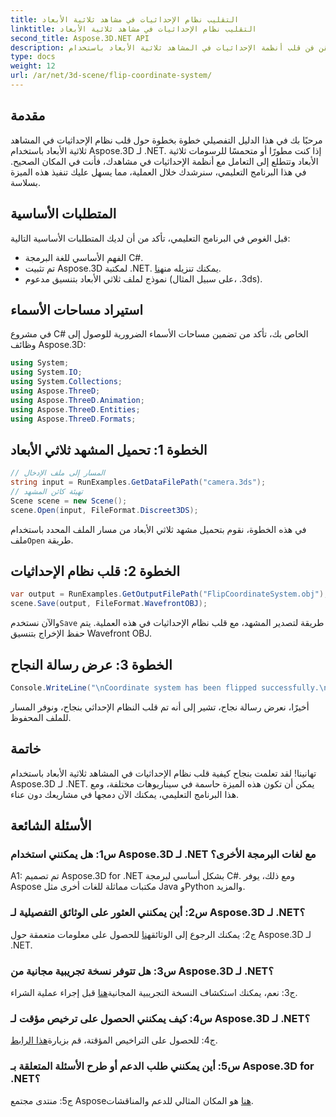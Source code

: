 ```yaml
---
title: التقليب نظام الإحداثيات في مشاهد ثلاثية الأبعاد
linktitle: التقليب نظام الإحداثيات في مشاهد ثلاثية الأبعاد
second_title: Aspose.3D.NET API
description: أتقن فن قلب أنظمة الإحداثيات في المشاهد ثلاثية الأبعاد باستخدام Aspose.3D لـ .NET. اتبع دليلنا خطوة بخطوة للتنفيذ السلس.
type: docs
weight: 12
url: /ar/net/3d-scene/flip-coordinate-system/
---
```

## مقدمة

مرحبًا بك في هذا الدليل التفصيلي خطوة بخطوة حول قلب نظام الإحداثيات في المشاهد ثلاثية الأبعاد باستخدام Aspose.3D لـ .NET. إذا كنت مطورًا أو متحمسًا للرسومات ثلاثية الأبعاد وتتطلع إلى التعامل مع أنظمة الإحداثيات في مشاهدك، فأنت في المكان الصحيح. في هذا البرنامج التعليمي، سنرشدك خلال العملية، مما يسهل عليك تنفيذ هذه الميزة بسلاسة.

## المتطلبات الأساسية

قبل الغوص في البرنامج التعليمي، تأكد من أن لديك المتطلبات الأساسية التالية:

- الفهم الأساسي للغة البرمجة C#.
- تم تثبيت Aspose.3D لمكتبة .NET. يمكنك تنزيله من[هنا](https://releases.aspose.com/3d/net/).
- نموذج لملف ثلاثي الأبعاد بتنسيق مدعوم (على سبيل المثال، ‎.3ds).

## استيراد مساحات الأسماء

في مشروع C# الخاص بك، تأكد من تضمين مساحات الأسماء الضرورية للوصول إلى وظائف Aspose.3D:

```csharp
using System;
using System.IO;
using System.Collections;
using Aspose.ThreeD;
using Aspose.ThreeD.Animation;
using Aspose.ThreeD.Entities;
using Aspose.ThreeD.Formats;
```

## الخطوة 1: تحميل المشهد ثلاثي الأبعاد

```csharp
// المسار إلى ملف الإدخال
string input = RunExamples.GetDataFilePath("camera.3ds");            
// تهيئة كائن المشهد
Scene scene = new Scene();
scene.Open(input, FileFormat.Discreet3DS);
```

 في هذه الخطوة، نقوم بتحميل مشهد ثلاثي الأبعاد من مسار الملف المحدد باستخدام ملف`Open` طريقة.

## الخطوة 2: قلب نظام الإحداثيات

```csharp
var output = RunExamples.GetOutputFilePath("FlipCoordinateSystem.obj");
scene.Save(output, FileFormat.WavefrontOBJ);
```

 والآن نستخدم`Save` طريقة لتصدير المشهد، مع قلب نظام الإحداثيات في هذه العملية. يتم حفظ الإخراج بتنسيق Wavefront OBJ.

## الخطوة 3: عرض رسالة النجاح

```csharp
Console.WriteLine("\nCoordinate system has been flipped successfully.\nFile saved at " + output);
```

أخيرًا، نعرض رسالة نجاح، تشير إلى أنه تم قلب النظام الإحداثي بنجاح، ونوفر المسار للملف المحفوظ.

## خاتمة

تهانينا! لقد تعلمت بنجاح كيفية قلب نظام الإحداثيات في المشاهد ثلاثية الأبعاد باستخدام Aspose.3D لـ .NET. يمكن أن تكون هذه الميزة حاسمة في سيناريوهات مختلفة، ومع هذا البرنامج التعليمي، يمكنك الآن دمجها في مشاريعك دون عناء.

## الأسئلة الشائعة

### س1: هل يمكنني استخدام Aspose.3D لـ .NET مع لغات البرمجة الأخرى؟

A1: تم تصميم Aspose.3D for .NET بشكل أساسي لبرمجة C#. ومع ذلك، يوفر Aspose مكتبات مماثلة للغات أخرى مثل Java وPython والمزيد.

### س2: أين يمكنني العثور على الوثائق التفصيلية لـ Aspose.3D لـ .NET؟

 ج2: يمكنك الرجوع إلى الوثائق[هنا](https://reference.aspose.com/3d/net/) للحصول على معلومات متعمقة حول Aspose.3D لـ .NET.

### س3: هل تتوفر نسخة تجريبية مجانية من Aspose.3D لـ .NET؟

 ج3: نعم، يمكنك استكشاف النسخة التجريبية المجانية[هنا](https://releases.aspose.com/) قبل إجراء عملية الشراء.

### س4: كيف يمكنني الحصول على ترخيص مؤقت لـ Aspose.3D لـ .NET؟

 ج4: للحصول على التراخيص المؤقتة، قم بزيارة[هذا الرابط](https://purchase.aspose.com/temporary-license/).

### س5: أين يمكنني طلب الدعم أو طرح الأسئلة المتعلقة بـ Aspose.3D for .NET؟

 ج5: منتدى مجتمع Aspose[هنا](https://forum.aspose.com/c/3d/18) هو المكان المثالي للدعم والمناقشات.